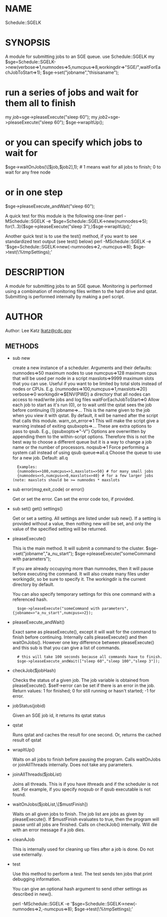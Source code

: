# NAME

Schedule::SGELK

# SYNOPSIS

A module for submitting jobs to an SGE queue.
  use Schedule::SGELK
  my $sge=Schedule::SGELK->new(verbose=>1,numnodes=>5,numcpus=>8,workingdir=>"SGE/",waitForEachJobToStart=>1);
  $sge->set("jobname","thisisaname");
  # run a series of jobs and wait for them all to finish
  my $job=$sge->pleaseExecute("sleep 60");
  my $job2=$sge->pleaseExecute("sleep 60");
  $sge->wrapItUp();
  # or you can specify which jobs to wait for
  $sge->waitOnJobs(\[$job,$job2\],1); # 1 means wait for all jobs to finish; 0 to wait for any free node
  # or in one step
  $sge->pleaseExecute\_andWait("sleep 60");

A quick test for this module is the following one-liner
  perl -MSchedule::SGELK -e '$sge=Schedule::SGELK->new(numnodes=>5); for(1..3){$sge->pleaseExecute("sleep 3");}$sge->wrapItUp();'

Another quick test is to use the test() method, if you want to see standardized text output (see test() below)
  perl -MSchedule::SGELK -e '$sge=Schedule::SGELK->new(-numnodes=>2,-numcpus=>8); $sge->test(\\%tmpSettings);'

# DESCRIPTION

A module for submitting jobs to an SGE queue. Monitoring is 
performed using a combination of monitoring files 
written to the hard drive and qstat.
Submitting is performed internally by making a perl script.

# AUTHOR

Author: Lee Katz <lkatz@cdc.gov>

## METHODS

- sub new

    create a new instance of a scheduler.
    Arguments and their defaults:
      numnodes=>50 maximum nodes to use
      numcpus=>128 maximum cpus that will be used per node in a script
      maxslots=>9999 maximum slots that you can use. Useful if you want to be limited by total slots instead of nodes or CPUs. E.g. {numnodes=>100,numcpus=>1,maxslots=>20}
      verbose=>0
      workingdir=>$ENV{PWD} a directory that all nodes can access to read/write jobs and log files
      waitForEachJobToStart=>0 Allow each job to start as it's run (0), or to wait until the qstat sees the job before continuing (1)
      jobname=>... This is the name given to the job when you view it with qstat. By default, it will be named after the script that calls this module.
      warn\_on\_error=>1 This will make the script give a warning instead of exiting
      qsubxopts=>... These are extra options to pass to qsub.  E.g., {qsubxopts=>"-V"}  Options are overwritten by appending them to the within-script options. Therefore this is not the best way to choose a different queue but it is a way to change a job name or the number of processors.
      noqsub=>1 Force performing a system call instead of using qsub
      queue=>all.q    Choose the queue to use for a new job.  Default: all.q

        Examples:
        {numnodes=>100,numcpus=>1,maxslots=>50} # for many small jobs
        {numnodes=>5,numcpus=>8,maxslots=>40} # for a few larger jobs (note: maxslots should be >= numnodes * maxslots

- sub error($msg,$exit\_code) or error()

    Get or set the error. Can set the error code too, if provided.

- sub set() get() settings()

    Get or set a setting. All settings are listed under sub new().
    If a setting is provided without a value, then nothing new will be set,
    and only the value of the specified setting will be returned.

- pleaseExecute()

    This is the main method. It will submit a command to the cluster.
      $sge->set("jobname","a\_nu\_start");
      $sge->pleaseExecute("someCommand with parameters");

    If you are already occupying more than numnodes, then it will pause before 
    executing the command. It will also create many files under workingdir, so
    be sure to specify it. The workingdir is the current directory by default.

    You can also specify temporary settings for this one command with a referenced hash.

        $sge->pleaseExecute("someCommand with parameters",{jobname=>"a_nu_start",numcpus=>2});

- pleaseExecute\_andWait()

    Exact same as pleaseExecute(), except it will wait for the command to finish 
    before continuing. Internally calls pleaseExecute() and then waitOnJobs().
    However one key difference between pleaseExecute() and this sub is that you can
    give a list of commands.

        # this will take 100 seconds because all commands have to finish.
        $sge->pleaseExecute_andWait(["sleep 60","sleep 100","sleep 3"]);

- checkJob($jobHash)

    Checks the status of a given job. The job variable is obtained from pleaseExecute().
    $self->error can be set if there is an error in the job. Return values:
    1 for finished; 0 for still running or hasn't started; -1 for error.

- jobStatus(jobid)

    Given an SGE job id, it returns its qstat status

- qstat

    Runs qstat and caches the result for one second. Or, returns the cached result of qstat

- wrapItUp()

    Waits on all jobs to finish before pausing the program.
    Calls waitOnJobs or joinAllThreads internally. Does not take any parameters.

- joinAllThreads($jobList)

    Joins all threads.  This is if you have ithreads and if the scheduler is not set.
    For example, if you specify noqsub or if qsub executable is not found.

- waitOnJobs($jobList,\[$mustFinish\])

    Waits on all given jobs to finish. The job list are jobs as given by pleaseExecute().
    If $mustFinish evaluates to true, then the program will pause until
    all jobs are finished.
    Calls on checkJob() internally. Will die with an error message if a job dies.

- cleanAJob

    This is internally used for cleaning up files after a job is done. 
    Do not use externally.

- test

    Use this method to perform a test. The test sends 
    ten jobs that print debugging information.

    You can give an optional hash argument to send other settings as described in new().

    perl -MSchedule::SGELK -e '$sge=Schedule::SGELK->new(-numnodes=>2,-numcpus=>8); $sge->test(\\%tmpSettings);'
